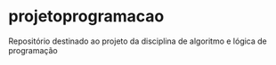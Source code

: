 # projetoprogramacao
Repositório destinado ao projeto da disciplina de algoritmo e lógica de programação
